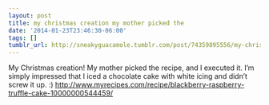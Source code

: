 ```yaml
---
layout: post
title: my christmas creation my mother picked the
date: '2014-01-23T23:46:30-06:00'
tags: []
tumblr_url: http://sneakyguacamole.tumblr.com/post/74359895556/my-christmas-creation-my-mother-picked-the
---
```

My Christmas creation! My mother picked the recipe, and I executed it. I’m simply impressed that I iced a chocolate cake with white icing and didn’t screw it up. :)
http://www.myrecipes.com/recipe/blackberry-raspberry-truffle-cake-10000000544459/
